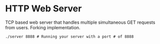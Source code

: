 # HTTP Web Server
TCP based web server that handles multiple simultaneous GET requests from users. Forking implementation.
```
./server 8888 # Running your server with a port # of 8888
```
